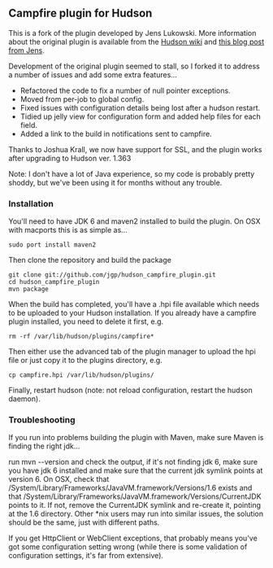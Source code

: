 ## Campfire plugin for Hudson

This is a fork of the plugin developed by Jens Lukowski. More information about the original plugin is available from the [Hudson wiki](http://wiki.hudson-ci.org/display/HUDSON/Campfire+Plugin) and [this blog post from Jens](http://schneide.wordpress.com/2009/10/26/a-campfire-plugin-for-hudson/).

Development of the original plugin seemed to stall, so I forked it to address a number of issues and add some extra features...

* Refactored the code to fix a number of null pointer exceptions.
* Moved from per-job to global config. 
* Fixed issues with configuration details being lost after a hudson restart.
* Tidied up jelly view for configuration form and added help files for each field.
* Added a link to the build in notifications sent to campfire.

Thanks to Joshua Krall, we now have support for SSL, and the plugin works after upgrading to Hudson ver. 1.363

Note: I don't have a lot of Java experience, so my code is probably pretty shoddy, but we've been using it for months without any trouble.

### Installation 

You'll need to have JDK 6 and maven2 installed to build the plugin. On OSX with macports this is as simple as...

    sudo port install maven2

Then clone the repository and build the package

    git clone git://github.com/jgp/hudson_campfire_plugin.git
    cd hudson_campfire_plugin
    mvn package

When the build has completed, you'll have a .hpi file available which needs to be uploaded to your Hudson installation. If you already have a campfire plugin installed, you need to delete it first, e.g.

    rm -rf /var/lib/hudson/plugins/campfire*

Then either use the advanced tab of the plugin manager to upload the hpi file or just copy it to the plugins directory, e.g. 

    cp campfire.hpi /var/lib/hudson/plugins/

Finally, restart hudson (note: not reload configuration, restart the hudson daemon).

### Troubleshooting

If you run into problems building the plugin with Maven, make sure Maven is finding the right jdk...

run mvn --version and check the output, if it's not finding jdk 6, make sure you have jdk 6 installed and make sure that the current jdk symlink points at version 6. 
On OSX, check that /System/Library/Frameworks/JavaVM.framework/Versions/1.6 exists and that /System/Library/Frameworks/JavaVM.framework/Versions/CurrentJDK points to it. 
If not, remove the CurrentJDK symlink and re-create it, pointing at the 1.6 directory. Other *nix users may run into similar issues, the solution should be the same, just with different paths.

If you get HttpClient or WebClient exceptions, that probably means you've got some configuration setting wrong (while there is some validation of configuration settings, it's far from extensive).
